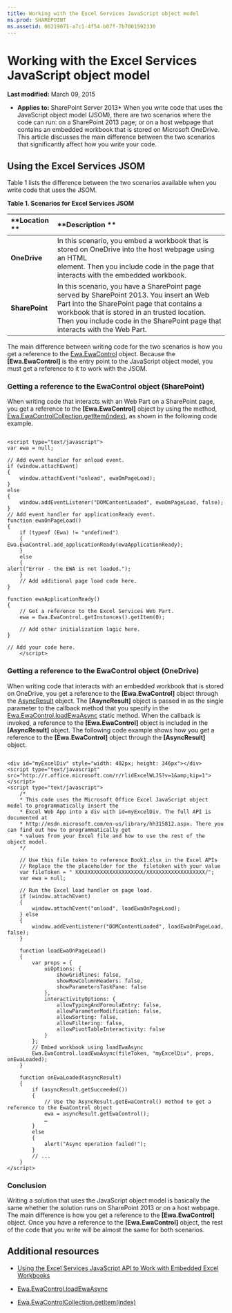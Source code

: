 ```yaml
---
title: Working with the Excel Services JavaScript object model
ms.prod: SHAREPOINT
ms.assetid: 06219071-a7c1-4f54-b07f-7b7001592330
---
```



# Working with the Excel Services JavaScript object model

 **Last modified:** March 09, 2015
  
    
    

 * **Applies to:** SharePoint Server 2013* 
When you write code that uses the JavaScript object model (JSOM), there are two scenarios where the code can run: on a SharePoint 2013 page; or on a host webpage that contains an embedded workbook that is stored on Microsoft OneDrive. This article discusses the main difference between the two scenarios that significantly affect how you write your code. 
  
    
    


## Using the Excel Services JSOM

Table 1 lists the difference between the two scenarios available when you write code that uses the JSOM. 
  
    
    

**Table 1. Scenarios for Excel Services JSOM**


|**Location **|**Description **|
|:-----|:-----|
|**OneDrive**|In this scenario, you embed a workbook that is stored on OneDrive into the host webpage using an HTML <div> element. Then you include code in the page that interacts with the embedded workbook. |
|**SharePoint**|In this scenario, you have a SharePoint page served by SharePoint 2013. You insert an Web Part into the SharePoint page that contains a workbook that is stored in an trusted location. Then you include code in the SharePoint page that interacts with the Web Part. |
   
The main difference between writing code for the two scenarios is how you get a reference to the  [Ewa.EwaControl](http://msdn.microsoft.com/library/6e441406-d67a-0da9-f996-71f4e4b4c144%28Office.15%29.aspx) object. Because the **[Ewa.EwaControl]** is the entry point to the JavaScript object model, you must get a reference to it to work with the JSOM.
  
    
    

### Getting a reference to the EwaControl object (SharePoint)

When writing code that interacts with an Web Part on a SharePoint page, you get a reference to the  **[Ewa.EwaControl]** object by using the method, [Ewa.EwaControlCollection.getItem(index)](http://msdn.microsoft.com/library/11dd3a65-f914-4b34-bbaf-0206c8153d2b%28Office.15%29.aspx), as shown in the following code example. 
  
    
    

```

<script type="text/javascript">
var ewa = null;

// Add event handler for onload event.
if (window.attachEvent) 
{ 
    window.attachEvent("onload", ewaOmPageLoad);    
} 
else 
{ 
    window.addEventListener("DOMContentLoaded", ewaOmPageLoad, false); 
}
// Add event handler for applicationReady event.
function ewaOnPageLoad()
{
    if (typeof (Ewa) != "undefined")
    {
Ewa.EwaControl.add_applicationReady(ewaApplicationReady);
    }
    else
    {
alert("Error - the EWA is not loaded.");
    }
    // Add additional page load code here.
}

function ewaApplicationReady()
{
    // Get a reference to the Excel Services Web Part.
    ewa = Ewa.EwaControl.getInstances().getItem(0);

    // Add other initialization logic here.
}

// Add your code here.
    </script>
```


### Getting a reference to the EwaControl object (OneDrive)

When writing code that interacts with an embedded workbook that is stored on OneDrive, you get a reference to the  **[Ewa.EwaControl]** object through the [AsyncResult](http://msdn.microsoft.com/library/1da51396-834c-d85b-a9b0-ce21e4329946%28Office.15%29.aspx) object. The **[AsyncResult]** object is passed in as the single parameter to the callback method that you specify in the [Ewa.EwaControl.loadEwaAsync](http://msdn.microsoft.com/library/a7ee4d6d-5472-b942-c78e-b368d30bcb0e%28Office.15%29.aspx) static method. When the callback is invoked, a reference to the **[Ewa.EwaControl]** object is included in the **[AsyncResult]** object. The following code example shows how you get a reference to the **[Ewa.EwaControl]** object through the **[AsyncResult]** object.
  
    
    

```

<div id="myExcelDiv" style="width: 402px; height: 346px"></div>
<script type="text/javascript" src="http://r.office.microsoft.com/r/rlidExcelWLJS?v=1&amp;kip=1"></script>
<script type="text/javascript">
    /*
    * This code uses the Microsoft Office Excel JavaScript object model to programmatically insert the
    * Excel Web App into a div with id=myExcelDiv. The full API is documented at
    * http://msdn.microsoft.com/en-us/library/hh315812.aspx. There you can find out how to programmatically get
    * values from your Excel file and how to use the rest of the object model. 
    */

    // Use this file token to reference Book1.xlsx in the Excel APIs
    // Replace the the placeholder for the  filetoken with your value
    var fileToken = " XXXXXXXXXXXXXXXXXXXXXX/XXXXXXXXXXXXXXXXXXX/";
    var ewa = null;

    // Run the Excel load handler on page load.
    if (window.attachEvent)
    {
        window.attachEvent("onload", loadEwaOnPageLoad);
    } else
    {
        window.addEventListener("DOMContentLoaded", loadEwaOnPageLoad, false);
    }

    function loadEwaOnPageLoad()
    {
        var props = {
            uiOptions: {
                showGridlines: false,
                showRowColumnHeaders: false,
                showParametersTaskPane: false
            },
            interactivityOptions: {
                allowTypingAndFormulaEntry: false,
                allowParameterModification: false,
                allowSorting: false,
                allowFiltering: false,
                allowPivotTableInteractivity: false
            }
        };
        // Embed workbook using loadEwaAsync
        Ewa.EwaControl.loadEwaAsync(fileToken, "myExcelDiv", props, onEwaLoaded);
    }

    function onEwaLoaded(asyncResult)
    { 
        if (asyncResult.getSucceeded())
        {
            // Use the AsyncResult.getEwaControl() method to get a reference to the EwaControl object
            ewa = asyncResult.getEwaControl();
            …
        }
        else
        {
            alert("Async operation failed!");
        }
        // ...
    }    
</script>
```


### Conclusion

Writing a solution that uses the JavaScript object model is basically the same whether the solution runs on SharePoint 2013 or on a host webpage. The main difference is how you get a reference to the  **[Ewa.EwaControl]** object. Once you have a reference to the **[Ewa.EwaControl]** object, the rest of the code that you write will be almost the same for both scenarios.
  
    
    

## Additional resources
<a name="SP15DevKitchenCon_AnatomyofanappSignupsheets_Additionalresources"> </a>


-  [Using the Excel Services JavaScript API to Work with Embedded Excel Workbooks](http://msdn.microsoft.com/en-us/library/hh315812.aspx)
    
  
-  [Ewa.EwaControl.loadEwaAsync](http://msdn.microsoft.com/library/a7ee4d6d-5472-b942-c78e-b368d30bcb0e%28Office.15%29.aspx)
    
  
-  [Ewa.EwaControlCollection.getItem(index)](http://msdn.microsoft.com/library/11dd3a65-f914-4b34-bbaf-0206c8153d2b%28Office.15%29.aspx)
    
  

